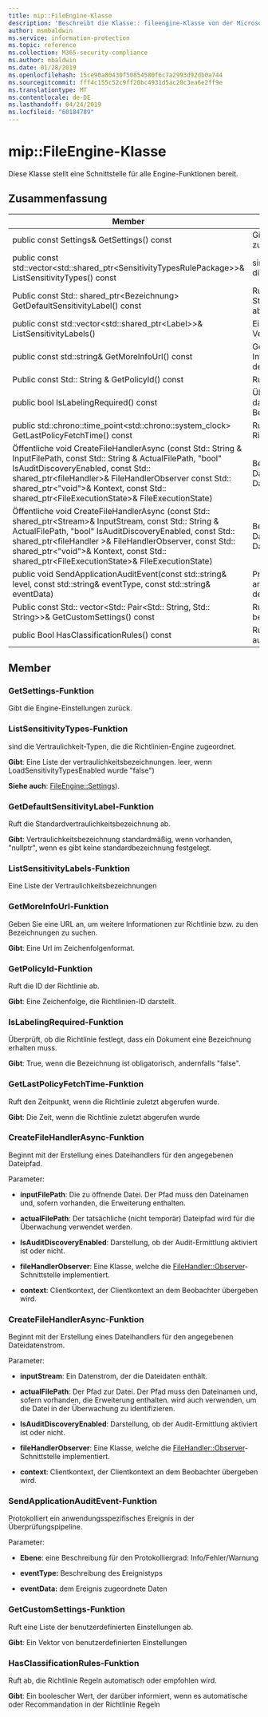 ```yaml
---
title: mip::FileEngine-Klasse
description: 'Beschreibt die Klasse:: fileengine-Klasse von der Microsoft Information Protection (MIP) SDK.'
author: msmbaldwin
ms.service: information-protection
ms.topic: reference
ms.collection: M365-security-compliance
ms.author: mbaldwin
ms.date: 01/28/2019
ms.openlocfilehash: 15ce90a80430f50854580f6c7a2993d92db0a744
ms.sourcegitcommit: fff4c155c52c9ff20bc4931d5ac20c3ea6e2ff9e
ms.translationtype: MT
ms.contentlocale: de-DE
ms.lasthandoff: 04/24/2019
ms.locfileid: "60184789"
---
```

# <a name="class-mipfileengine"></a>mip::FileEngine-Klasse 
Diese Klasse stellt eine Schnittstelle für alle Engine-Funktionen bereit.
  
## <a name="summary"></a>Zusammenfassung
 Member                        | Beschreibungen                                
--------------------------------|---------------------------------------------
public const Settings& GetSettings() const  |  Gibt die Engine-Einstellungen zurück.
public const std::vector\<std::shared_ptr\<SensitivityTypesRulePackage\>\>& ListSensitivityTypes() const  |  sind die Vertraulichkeit-Typen, die die Richtlinien-Engine zugeordnet.
Public const Std:: shared_ptr\<Bezeichnung\> GetDefaultSensitivityLabel() const  |  Ruft die Standardvertraulichkeitsbezeichnung ab.
public const std::vector\<std::shared_ptr\<Label\>\>& ListSensitivityLabels()  |  Eine Liste der Vertraulichkeitsbezeichnungen
public const std::string& GetMoreInfoUrl() const  |  Geben Sie eine URL an, um weitere Informationen zur Richtlinie bzw. zu den Bezeichnungen zu suchen.
Public const Std:: String & GetPolicyId() const  |  Ruft die ID der Richtlinie ab.
public bool IsLabelingRequired() const  |  Überprüft, ob die Richtlinie festlegt, dass ein Dokument eine Bezeichnung erhalten muss.
public std::chrono::time_point\<std::chrono::system_clock\> GetLastPolicyFetchTime() const  |  Ruft den Zeitpunkt, wenn die Richtlinie zuletzt abgerufen wurde.
Öffentliche void CreateFileHandlerAsync (const Std:: String & InputFilePath, const Std:: String & ActualFilePath, "bool" IsAuditDiscoveryEnabled, const Std:: shared_ptr\<fileHandler\>& FileHandlerObserver const Std:: shared_ptr\<"void"\>& Kontext, const Std:: shared_ptr\<FileExecutionState\>& FileExecutionState)  |  Beginnt mit der Erstellung eines Dateihandlers für den angegebenen Dateipfad.
Öffentliche void CreateFileHandlerAsync (const Std:: shared_ptr\<Stream\>& InputStream, const Std:: String & ActualFilePath, "bool" IsAuditDiscoveryEnabled, const Std:: shared_ptr\<fileHandler \>& FileHandlerObserver, const Std:: shared_ptr\<"void"\>& Kontext, const Std:: shared_ptr\<FileExecutionState\>& FileExecutionState)  |  Beginnt mit der Erstellung eines Dateihandlers für den angegebenen Dateidatenstrom.
public void SendApplicationAuditEvent(const std::string& level, const std::string& eventType, const std::string& eventData)  |  Protokolliert ein anwendungsspezifisches Ereignis in der Überprüfungspipeline.
Public const Std:: vector\<Std:: Pair\<Std:: String, Std:: String\>\>& GetCustomSettings() const  |  Ruft eine Liste der benutzerdefinierten Einstellungen ab.
public Bool HasClassificationRules() const  |  Ruft ab, die Richtlinie Regeln automatisch oder empfohlen wird.
  
## <a name="members"></a>Member
  
### <a name="getsettings-function"></a>GetSettings-Funktion
Gibt die Engine-Einstellungen zurück.
  
### <a name="listsensitivitytypes-function"></a>ListSensitivityTypes-Funktion
sind die Vertraulichkeit-Typen, die die Richtlinien-Engine zugeordnet.

  
**Gibt**: Eine Liste der vertraulichkeitsbezeichnungen. leer, wenn LoadSensitivityTypesEnabled wurde "false")
  
**Siehe auch**: [FileEngine::Settings](class_mip_fileengine_settings.md)).
  
### <a name="getdefaultsensitivitylabel-function"></a>GetDefaultSensitivityLabel-Funktion
Ruft die Standardvertraulichkeitsbezeichnung ab.

  
**Gibt**: Vertraulichkeitsbezeichnung standardmäßig, wenn vorhanden, "nullptr", wenn es gibt keine standardbezeichnung festgelegt.
  
### <a name="listsensitivitylabels-function"></a>ListSensitivityLabels-Funktion
Eine Liste der Vertraulichkeitsbezeichnungen
  
### <a name="getmoreinfourl-function"></a>GetMoreInfoUrl-Funktion
Geben Sie eine URL an, um weitere Informationen zur Richtlinie bzw. zu den Bezeichnungen zu suchen.

  
**Gibt**: Eine Url im Zeichenfolgenformat.
  
### <a name="getpolicyid-function"></a>GetPolicyId-Funktion
Ruft die ID der Richtlinie ab.

  
**Gibt**: Eine Zeichenfolge, die Richtlinien-ID darstellt.
  
### <a name="islabelingrequired-function"></a>IsLabelingRequired-Funktion
Überprüft, ob die Richtlinie festlegt, dass ein Dokument eine Bezeichnung erhalten muss.

  
**Gibt**: True, wenn die Bezeichnung ist obligatorisch, andernfalls "false".
  
### <a name="getlastpolicyfetchtime-function"></a>GetLastPolicyFetchTime-Funktion
Ruft den Zeitpunkt, wenn die Richtlinie zuletzt abgerufen wurde.

  
**Gibt**: Die Zeit, wenn die Richtlinie zuletzt abgerufen wurde
  
### <a name="createfilehandlerasync-function"></a>CreateFileHandlerAsync-Funktion
Beginnt mit der Erstellung eines Dateihandlers für den angegebenen Dateipfad.

Parameter:  
* **inputFilePath**: Die zu öffnende Datei. Der Pfad muss den Dateinamen und, sofern vorhanden, die Erweiterung enthalten. 


* **actualFilePath**: Der tatsächliche (nicht temporär) Dateipfad wird für die Überwachung verwendet werden. 


* **IsAuditDiscoveryEnabled**: Darstellung, ob der Audit-Ermittlung aktiviert ist oder nicht. 


* **fileHandlerObserver**: Eine Klasse, welche die [FileHandler::Observer](class_mip_filehandler_observer.md)-Schnittstelle implementiert. 


* **context**: Clientkontext, der Clientkontext an dem Beobachter übergeben wird.


  
### <a name="createfilehandlerasync-function"></a>CreateFileHandlerAsync-Funktion
Beginnt mit der Erstellung eines Dateihandlers für den angegebenen Dateidatenstrom.

Parameter:  
* **inputStream**: Ein Datenstrom, der die Dateidaten enthält. 


* **actualFilePath**: Der Pfad zur Datei. Der Pfad muss den Dateinamen und, sofern vorhanden, die Erweiterung enthalten. wird auch verwenden, um die Datei in der Überwachung zu identifizieren. 


* **IsAuditDiscoveryEnabled**: Darstellung, ob der Audit-Ermittlung aktiviert ist oder nicht. 


* **fileHandlerObserver**: Eine Klasse, welche die [FileHandler::Observer](class_mip_filehandler_observer.md)-Schnittstelle implementiert. 


* **context**: Clientkontext, der Clientkontext an dem Beobachter übergeben wird.


  
### <a name="sendapplicationauditevent-function"></a>SendApplicationAuditEvent-Funktion
Protokolliert ein anwendungsspezifisches Ereignis in der Überprüfungspipeline.

Parameter:  
* **Ebene**: eine Beschreibung für den Protokolliergrad: Info/Fehler/Warnung 


* **eventType:** Beschreibung des Ereignistyps 


* **eventData:** dem Ereignis zugeordnete Daten


  
### <a name="getcustomsettings-function"></a>GetCustomSettings-Funktion
Ruft eine Liste der benutzerdefinierten Einstellungen ab.

  
**Gibt**: Ein Vektor von benutzerdefinierten Einstellungen
  
### <a name="hasclassificationrules-function"></a>HasClassificationRules-Funktion
Ruft ab, die Richtlinie Regeln automatisch oder empfohlen wird.

  
**Gibt**: Ein boolescher Wert, der darüber informiert, wenn es automatische oder Recommandation in der Richtlinie Regeln